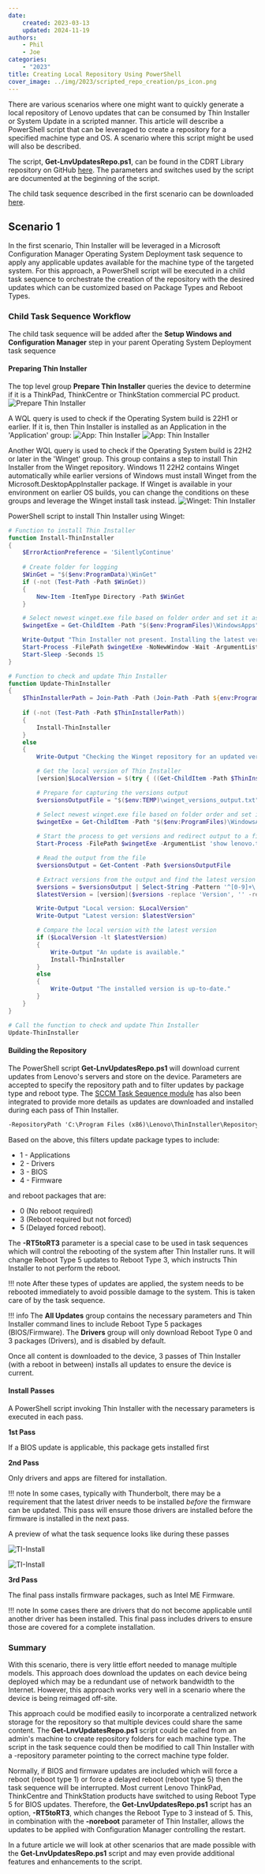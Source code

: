 ```yaml
---
date: 
    created: 2023-03-13
    updated: 2024-11-19
authors:
    - Phil
    - Joe
categories: 
    - "2023"
title: Creating Local Repository Using PowerShell
cover_image: ../img/2023/scripted_repo_creation/ps_icon.png
---
```


There are various scenarios where one might want to quickly generate a local repository of Lenovo updates that can be consumed by Thin Installer or System Update in a scripted manner. This article will describe a PowerShell script that can be leveraged to create a repository for a specified machine type and OS. A scenario where this script might be used will also be described.
<!-- more -->
The script, **Get-LnvUpdatesRepo.ps1**, can be found in the CDRT Library repository on GitHub [here](https://github.com/CDRT/Library). The parameters and switches used by the script are documented at the beginning of the script.

The child task sequence described in the first scenario can be downloaded [here](https://download.lenovo.com/cdrt/eval/GetLenovoUpdates.zip).

## Scenario 1

In the first scenario, Thin Installer will be leveraged in a Microsoft Configuration Manager Operating System Deployment task sequence to apply any applicable updates available for the machine type of the targeted system. For this approach, a PowerShell script will be executed in a child task sequence to orchestrate the creation of the repository with the desired updates which can be customized based on Package Types and Reboot Types.

### Child Task Sequence Workflow

The child task sequence will be added after the **Setup Windows and Configuration Manager** step in your parent Operating System Deployment task sequence

#### Preparing Thin Installer

The top level group **Prepare Thin Installer** queries the device to determine if it is a ThinkPad, ThinkCentre or ThinkStation commercial PC product.
![Prepare Thin Installer](https://cdrt.github.io/mk_blog/img/2023/scripted_repo_creation/image1.jpg)

A WQL query is used to check if the Operating System build is 22H1 or earlier. If it is, then Thin Installer is installed as an Application in the 'Application' group:
![App: Thin Installer](https://cdrt.github.io/mk_blog/img/2023/scripted_repo_creation/image2.jpg)
![App: Thin Installer](https://cdrt.github.io/mk_blog/img/2023/scripted_repo_creation/image3.jpg)

Another WQL query is used to check if the Operating System build is 22H2 or later in the 'Winget' group. This group contains a step to install Thin Installer from the Winget repository. Windows 11 22H2 contains Winget automatically while earlier versions of Windows must install Winget from the Microsoft.DesktopAppInstaller package. If Winget is available in your environment on earlier OS builds, you can change the conditions on these groups and leverage the Winget install task instead.
![Winget: Thin Installer](https://cdrt.github.io/mk_blog/img/2023/scripted_repo_creation/image4.jpg)

PowerShell script to install Thin Installer using Winget:

```powershell
# Function to install Thin Installer
function Install-ThinInstaller
{
    $ErrorActionPreference = 'SilentlyContinue'
    
    # Create folder for logging
    $WinGet = "$($env:ProgramData)\WinGet"
    if (-not (Test-Path -Path $WinGet))
    {
        New-Item -ItemType Directory -Path $WinGet
    }

    # Select newest winget.exe file based on folder order and set it as winget variable
    $wingetExe = Get-ChildItem -Path "$($env:ProgramFiles)\WindowsApps" -Filter winget.exe -Recurse | Sort-Object -Property 'FullName' -Descending | Select-Object -First 1 -ExpandProperty FullName | Tee-Object -FilePath "$WinGet\Winget-file-found-from.log"

    Write-Output "Thin Installer not present. Installing the latest version from the Winget repository."
    Start-Process -FilePath $wingetExe -NoNewWindow -Wait -ArgumentList 'install Lenovo.ThinInstaller --silent --accept-package-agreements --accept-source-agreements'
    Start-Sleep -Seconds 15
}

# Function to check and update Thin Installer
function Update-ThinInstaller
{
    $ThinInstallerPath = Join-Path -Path (Join-Path -Path ${env:ProgramFiles(x86)} -ChildPath Lenovo) -ChildPath "ThinInstaller"
    
    if (-not (Test-Path -Path $ThinInstallerPath))
    {
        Install-ThinInstaller
    }
    else
    {
        Write-Output "Checking the Winget repository for an updated version..."

        # Get the local version of Thin Installer
        [version]$LocalVersion = $(try { ((Get-ChildItem -Path $ThinInstallerPath -Filter "thininstaller.exe" -Recurse).VersionInfo.FileVersion) } catch { $null })

        # Prepare for capturing the versions output
        $versionsOutputFile = "$($env:TEMP)\winget_versions_output.txt"

        # Select newest winget.exe file based on folder order and set it as winget variable
        $wingetExe = Get-ChildItem -Path "$($env:ProgramFiles)\WindowsApps" -Filter winget.exe -Recurse | Sort-Object -Property 'FullName' -Descending | Select-Object -First 1 -ExpandProperty FullName | Tee-Object -FilePath "$WinGet\Winget-file-found-from.log"
    
        # Start the process to get versions and redirect output to a file
        Start-Process -FilePath $wingetExe -ArgumentList 'show lenovo.thininstaller --versions' -NoNewWindow -Wait -RedirectStandardOutput $versionsOutputFile

        # Read the output from the file
        $versionsOutput = Get-Content -Path $versionsOutputFile

        # Extract versions from the output and find the latest version
        $versions = $versionsOutput | Select-String -Pattern '^[0-9]+\.[0-9]+\.[0-9]+\.[0-9]+$'
        $latestVersion = [version]($versions -replace 'Version', '' -replace '-', '' | ForEach-Object { $_.Trim() } | Sort-Object -Descending | Select-Object -First 1)

        Write-Output "Local version: $LocalVersion"
        Write-Output "Latest version: $latestVersion"

        # Compare the local version with the latest version
        if ($LocalVersion -lt $latestVersion)
        {
            Write-Output "An update is available."
            Install-ThinInstaller
        }
        else
        {
            Write-Output "The installed version is up-to-date."
        }
    }
}

# Call the function to check and update Thin Installer
Update-ThinInstaller
```

#### Building the Repository

The PowerShell script **Get-LnvUpdatesRepo.ps1** will download current updates from Lenovo's servers and store on the device. Parameters are accepted to specify the repository path and to filter updates by package type and reboot type. The [SCCM Task Sequence module](https://github.com/sombrerosheep/TaskSequenceModule/tree/master) has also been integrated to provide more details as updates are downloaded and installed during each pass of Thin Installer.

```cmd
-RepositoryPath 'C:\Program Files (x86)\Lenovo\ThinInstaller\Repository' -PackageTypes '1,2,3,4' -RebootTypes '0,3,5' -RT5toRT3
```

Based on the above, this filters update package types to include:

  - 1 - Applications
  - 2 - Drivers
  - 3 - BIOS
  - 4 - Firmware

and reboot packages that are:

  - 0 (No reboot required)
  - 3 (Reboot required but not forced)
  - 5 (Delayed forced reboot).

The **-RT5toRT3** parameter is a special case to be used in task sequences which will control the rebooting of the system after Thin Installer runs. It will change Reboot Type 5 updates to Reboot Type 3, which instructs Thin Installer to not perform the reboot.

!!! note
    After these types of updates are applied, the system needs to be rebooted immediately to avoid possible damage to the system. This is taken care of by the task sequence.

!!! info
    The **All Updates** group contains the necessary parameters and Thin Installer command lines to include Reboot Type 5 packages (BIOS/Firmware). The **Drivers** group will only download Reboot Type 0 and 3 packages (Drivers), and is disabled by default.

Once all content is downloaded to the device, 3 passes of Thin Installer (with a reboot in between) installs all updates to ensure the device is current.

#### Install Passes

A PowerShell script invoking Thin Installer with the necessary parameters is executed in each pass.

**1st Pass**

If a BIOS update is applicable, this package gets installed first

**2nd Pass**

Only drivers and apps are filtered for installation.

!!! note
    In some cases, typically with Thunderbolt, there may be a requirement that the latest driver needs to be installed *before* the firmware can be updated. This pass will ensure those drivers are installed before the firmware is installed in the next pass.

A preview of what the task sequence looks like during these passes

![TI-Install](https://cdrt.github.io/mk_blog/img/2023/scripted_repo_creation/image6.jpg)

![TI-Install](https://cdrt.github.io/mk_blog/img/2023/scripted_repo_creation/image7.jpg)

**3rd Pass**

The final pass installs firmware packages, such as Intel ME Firmware.

!!! note
    In some cases there are drivers that do not become applicable until another driver has been installed. This final pass includes drivers to ensure those are covered for a complete installation.

### Summary

With this scenario, there is very little effort needed to manage multiple models. This approach does download the updates on each device being deployed which may be a redundant use of network bandwidth to the Internet. However, this approach works very well in a scenario where the device is being reimaged off-site.

This approach could be modified easily to incorporate a centralized network storage for the repository so that multiple devices could share the same content. The **Get-LnvUpdatesRepo.ps1** script could be called from an admin's machine to create repository folders for each machine type. The script in the task sequence could then be modified to call Thin Installer with a -repository parameter pointing to the correct machine type folder.

Normally, if BIOS and firmware updates are included which will force a reboot (reboot type 1) or force a delayed reboot (reboot type 5) then the task sequence will be interrupted. Most current Lenovo ThinkPad, ThinkCentre and ThinkStation products have switched to using Reboot Type 5 for BIOS updates. Therefore, the **Get-LnvUpdatesRepo.ps1** script has an option, **-RT5toRT3**, which changes the Reboot Type to 3 instead of 5. This, in combination with the **-noreboot** parameter of Thin Installer, allows the updates to be applied with Configuration Manager controlling the restart.

In a future article we will look at other scenarios that are made possible with the **Get-LnvUpdatesRepo.ps1** script and may even provide additional features and enhancements to the script.
